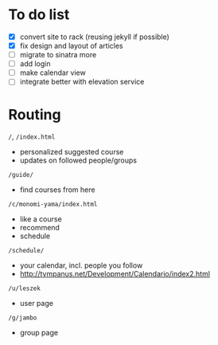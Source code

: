 # To do list

 - [x] convert site to rack (reusing jekyll if possible)
 - [x] fix design and layout of articles
 - [ ] migrate to sinatra more
 - [ ] add login
 - [ ] make calendar view
 - [ ] integrate better with elevation service
 
# Routing

`/`, `/index.html`

 - personalized suggested course
 - updates on followed people/groups

`/guide/`

 - find courses from here

`/c/monomi-yama/index.html`

 - like a course
 - recommend
 - schedule

`/schedule/`

 - your calendar, incl. people you follow
 - http://tympanus.net/Development/Calendario/index2.html

`/u/leszek`

 - user page

`/g/jambo`

 - group page

